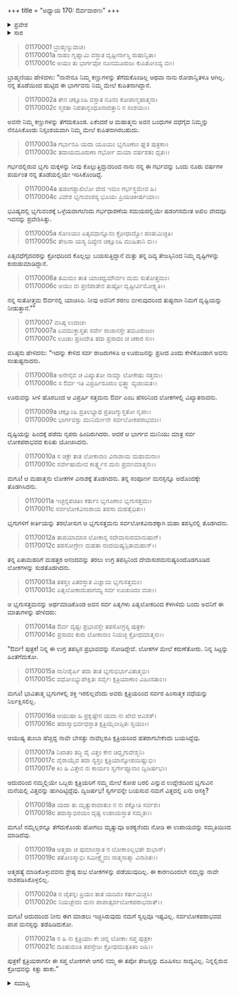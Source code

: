+++
title = "ಅಧ್ಯಾಯ 170: ಔರ್ವವಾರಣಃ"
+++

<details><summary>ಪ್ರವೇಶ</summary>


।।   ಓಂ ಓಂ ನಮೋ ನಾರಾಯಣಾಯ।।   ಶ್ರೀ ವೇದವ್ಯಾಸಾಯ ನಮಃ ।।

ಶ್ರೀ ಕೃಷ್ಣದ್ವೈಪಾಯನ ವೇದವ್ಯಾಸ ವಿರಚಿತ  

**ಶ್ರೀ ಮಹಾಭಾರತ**

**ಆದಿ ಪರ್ವ**

**ಚೈತ್ರರಥ ಪರ್ವ**

**ಅಧ್ಯಾಯ 170**

</details>


<details><summary>ಸಾರ</summary>

ಶರಣುಬಂದ ಕ್ಷತ್ರಿಯರಿಗೆ ಔರ್ವನು ದೃಷ್ಟಿಪ್ರದಾನ ಮಾಡಿದ್ದುದು (1-8). ಲೋಕವಿನಾಶಕ್ಕೆ ತಪಸ್ಸನ್ನು ತಪಿಸುತ್ತಿದ್ದ ಔರ್ವನನ್ನು ಪಿತೃಗಳು ಬಂದು ತಡೆದುದು (9-21).

</details>


> 01170001 ಬ್ರಾಹ್ಮಣ್ಯುವಾಚ।  
01170001a ನಾಹಂ ಗೃಹ್ಣಾಮಿ ವಸ್ತಾತ ದೃಷ್ಟೀರ್ನಾಸ್ತಿ ರುಷಾನ್ವಿತಾ।  
01170001c ಅಯಂ ತು ಭಾರ್ಗವೋ ನೂನಮೂರುಜಃ ಕುಪಿತೋಽದ್ಯ ವಃ।।

ಬ್ರಾಹ್ಮಣಿಯು ಹೇಳಿದಳು: “ನಾನೇನೂ ನಿಮ್ಮ ಕಣ್ಣುಗಳನ್ನು ತೆಗೆದುಕೊಂಡಿಲ್ಲ ಆಥವಾ ನಾನು ರೋಶಾನ್ವಿತಳೂ ಆಗಿಲ್ಲ. ನನ್ನ ತೊಡೆಯಿಂದ ಹುಟ್ಟಿದ ಈ ಭಾರ್ಗವನು ನಿಮ್ಮ ಮೇಲೆ ಕುಪಿತನಾಗಿದ್ದಾನೆ.

> 01170002a ತೇನ ಚಕ್ಷೂಂಷಿ ವಸ್ತಾತ ನೂನಂ ಕೋಪಾನ್ಮಹಾತ್ಮನಾ।  
01170002c ಸ್ಮರತಾ ನಿಹತಾನ್ಬಂಧೂನಾದತ್ತಾನಿ ನ ಸಂಶಯಃ।।

ಅವನೇ ನಿಮ್ಮ ಕಣ್ಣುಗಳನ್ನು ತೆಗೆದುಕೊಂಡ. ಏಕೆಂದರೆ ಆ ಮಹಾತ್ಮನು ಅವನ ಬಂಧುಗಳ ವಧೆಗೈದ ನಿಮ್ಮನ್ನು ನೆನಪಿಸಿಕೊಂಡು ನಿಸ್ಸಂಶಯವಾಗಿ ನಿಮ್ಮ ಮೇಲೆ ಕುಪಿತನಾಗಿರಬಹುದು.

> 01170003a ಗರ್ಭಾನಪಿ ಯದಾ ಯೂಯಂ ಭೃಗೂಣಾಂ ಘ್ನತ ಪುತ್ರಕಾಃ।  
01170003c ತದಾಯಮೂರುಣಾ ಗರ್ಭೋ ಮಯಾ ವರ್ಷಶತಂ ಧೃತಃ।।

ಗರ್ಭದಲ್ಲಿರುವ ಭೃಗು ಮಕ್ಕಳನ್ನು ನೀವು ಕೊಲ್ಲುತ್ತಿದ್ದುದರಿಂದ ನಾನು ನನ್ನ ಈ ಗರ್ಭವನ್ನು ಒಂದು ನೂರು ವರ್ಷಗಳ ಪರ್ಯಂತ ನನ್ನ ತೊಡೆಯಲ್ಲಿಯೇ ಇರಿಸಿಕೊಂಡಿದ್ದೆ.

> 01170004a ಷಡಂಗಶ್ಚಾಖಿಲೋ ವೇದ ಇಮಂ ಗರ್ಭಸ್ಥಮೇವ ಹಿ।  
01170004c ವಿವೇಶ ಭೃಗುವಂಶಸ್ಯ ಭೂಯಃ ಪ್ರಿಯಚಿಕೀರ್ಷಯಾ।।

ಭವಿಷ್ಯದಲ್ಲಿ ಭೃಗುವಂಶಕ್ಕೆ ಒಳ್ಳೆಯದಾಗಲೆಂದು ಗರ್ಭಧಾರಣೆಯ ಸಮಯದಲ್ಲಿಯೇ ಷಡಂಗಸಮೇತ ಅಖಿಲ ವೇದವೂ ಇವನನ್ನು ಪ್ರವೇಶಿಸಿತ್ತು.

> 01170005a ಸೋಽಯಂ ಪಿತೃವಧಾನ್ನೂನಂ ಕ್ರೋಧಾದ್ವೋ ಹಂತುಮಿಚ್ಛತಿ।   
01170005c ತೇಜಸಾ ಯಸ್ಯ ದಿವ್ಯೇನ ಚಕ್ಷೂಂಷಿ ಮುಷಿತಾನಿ ವಃ।।

ಪಿತೃವಧೆಗೈದವರನ್ನು ಕ್ರೋಧದಿಂದ ಕೊಲ್ಲಲ್ಲು ಬಯಸುತ್ತಿದ್ದಾನೆ ಮತ್ತು ತನ್ನ ದಿವ್ಯ ತೇಜಸ್ಸಿನಿಂದ ನಿಮ್ಮ ದೃಷ್ಟಿಗಳನ್ನು ಕುರುಡುಮಾಡಿದ್ದಾನೆ.

> 01170006a ತಮಿಮಂ ತಾತ ಯಾಚಧ್ವಮೌರ್ವಂ ಮಮ ಸುತೋತ್ತಮಂ।  
01170006c ಅಯಂ ವಃ ಪ್ರಣಿಪಾತೇನ ತುಷ್ಟೋ ದೃಷ್ಟೀರ್ವಿಮೋಕ್ಷ್ಯತಿ।।

ನನ್ನ ಸುತೋತ್ತಮ ಔರ್ವನಲ್ಲಿ ಯಾಚಿಸಿರಿ. ನೀವು ಅವನಿಗೆ ಶರಣು ಬೀಳುವುದರಿಂದ ತುಷ್ಟನಾಗಿ ನಿಮಗೆ ದೃಷ್ಟಿಯನ್ನು ನೀಡುತ್ತಾನೆ.””

> 01170007 ವಸಿಷ್ಠ ಉವಾಚ।  
01170007a ಏವಮುಕ್ತಾಸ್ತತಃ ಸರ್ವೇ ರಾಜಾನಸ್ತೇ ತಮೂರುಜಂ।   
01170007c ಊಚುಃ ಪ್ರಸೀದೇತಿ ತದಾ ಪ್ರಸಾದಂ ಚ ಚಕಾರ ಸಃ।।

ವಸಿಷ್ಠನು ಹೇಳಿದನು: “ಇದನ್ನು ಕೇಳಿದ ಸರ್ವ ರಾಜರುಗಳೂ ಆ ಊರುಜನನ್ನು ಪ್ರಸೀದ ಎಂದು ಕೇಳಿಕೊಂಡಾಗ ಅವನು ಸಂತುಷ್ಟನಾದನು.

> 01170008a ಅನೇನೈವ ಚ ವಿಖ್ಯಾತೋ ನಾಮ್ನಾ ಲೋಕೇಷು ಸತ್ತಮಃ।  
01170008c ಸ ಔರ್ವ ಇತಿ ವಿಪ್ರರ್ಷಿರೂರುಂ ಭಿತ್ತ್ವಾ ವ್ಯಜಾಯತ।।

ಊರುವನ್ನು ಸೀಳಿ ಹೊರಬಂದ ಆ ವಿಪ್ರರ್ಷಿ ಸತ್ತಮನು ಔರ್ವ ಎಂಬ ಹೆಸರಿನಿಂದ ಲೋಕಗಳಲ್ಲಿ ವಿಖ್ಯಾತನಾದನು.

> 01170009a ಚಕ್ಷೂಂಷಿ ಪ್ರತಿಲಭ್ಯಾಥ ಪ್ರತಿಜಗ್ಮುಸ್ತತೋ ನೃಪಾಃ।  
01170009c ಭಾರ್ಗವಸ್ತು ಮುನಿರ್ಮೇನೇ ಸರ್ವಲೋಕಪರಾಭವಂ।।

ದೃಷ್ಟಿಯನ್ನು ಹಿಂದಕ್ಕೆ ಪಡೆದು ನೃಪರು ಹಿಂದಿರುಗಿದರು. ಆದರೆ ಆ ಭಾರ್ಗವ ಮುನಿಯು ಮಾತ್ರ ಸರ್ವ ಲೋಕಪರಾಭವದ ಕುರಿತು ಯೋಚಿಸಿದನು.

> 01170010a ಸ ಚಕ್ರೇ ತಾತ ಲೋಕಾನಾಂ ವಿನಾಶಾಯ ಮಹಾಮನಾಃ।  
01170010c ಸರ್ವೇಷಾಮೇವ ಕಾರ್ತ್ಸ್ನ್ಯೆನ ಮನಃ ಪ್ರವಣಮಾತ್ಮನಃ।।

ಮಗೂ! ಆ ಮಹಾತ್ಮನು ಲೋಕಗಳ ವಿನಾಶಕ್ಕೆ ತೊಡಗಿದನು. ತನ್ನ ಸಂಪೂರ್ಣ ಮನಸ್ಸನ್ನೂ ಅದೊಂದಕ್ಕೇ ತೊಡಗಿಸಿದನು.

> 01170011a ಇಚ್ಛನ್ನಪಚಿತಿಂ ಕರ್ತುಂ ಭೃಗೂಣಾಂ ಭೃಗುಸತ್ತಮಃ।  
01170011c ಸರ್ವಲೋಕವಿನಾಶಾಯ ತಪಸಾ ಮಹತೈಧಿತಃ।।

ಭೃಗುಗಳಿಗೆ ಕೀರ್ತಿಯನ್ನು ತರಲೋಸುಗ ಆ ಭೃಗುಸತ್ತಮನು ಸರ್ವಲೋಕವಿನಾಶಕ್ಕಾಗಿ ಮಹಾ ತಪಸ್ಸಿನಲ್ಲಿ ತೊಡಗಿದನು.

> 01170012a ತಾಪಯಾಮಾಸ ಲೋಕಾನ್ಸ ಸದೇವಾಸುರಮಾನುಷಾನ್।  
01170012c ತಪಸೋಗ್ರೇಣ ಮಹತಾ ನಂದಯಿಷ್ಯನ್ಪಿತಾಮಹಾನ್।।

ತನ್ನ ಪಿತಾಮಹರಿಗೆ ಮಹತ್ತರ ಆನಂದವನ್ನು ತರಲು ಉಗ್ರ ತಪಸ್ಸಿನಿಂದ ದೇವಾಸುರಮನುಷ್ಯರಿಂದೊಡಗೂಡಿದ ಲೋಕಗಳನ್ನು ಸುಡತೊಡಗಿದನು.

> 01170013a ತತಸ್ತಂ ಪಿತರಸ್ತಾತ ವಿಜ್ಞಾಯ ಭೃಗುಸತ್ತಮಂ।  
01170013c ಪಿತೃಲೋಕಾದುಪಾಗಮ್ಯ ಸರ್ವ ಊಚುರಿದಂ ವಚಃ।।

ಆ ಭೃಗುಸತ್ತಮನನ್ನು ಅರ್ಥಮಾಡಿಕೊಂಡ ಅವನ ಸರ್ವ ಪಿತೃಗಳು ಪಿತೃಲೋಕದಿಂದ ಕೆಳಗಿಳಿದು ಬಂದು ಅವನಿಗೆ ಈ ಮಾತುಗಳನ್ನು ಹೇಳಿದರು:

> 01170014a ಔರ್ವ ದೃಷ್ಟಃ ಪ್ರಭಾವಸ್ತೇ ತಪಸೋಗ್ರಸ್ಯ ಪುತ್ರಕ।  
01170014c ಪ್ರಸಾದಂ ಕುರು ಲೋಕಾನಾಂ ನಿಯಚ್ಛ ಕ್ರೋಧಮಾತ್ಮನಃ।।

“ಔರ್ವ! ಪುತ್ರಕ! ನಿನ್ನ ಈ ಉಗ್ರ ತಪಸ್ಸಿನ ಪ್ರಭಾವವನ್ನು ನೋಡಿದ್ದೇವೆ. ಲೋಕಗಳ ಮೇಲೆ ಕರುಣೆತೋರು. ನಿನ್ನ ಸಿಟ್ಟನ್ನು ಹಿಂತೆಗೆದುಕೋ.

> 01170015a ನಾನೀಶೈರ್ಹಿ ತದಾ ತಾತ ಭೃಗುಭಿರ್ಭಾವಿತಾತ್ಮಭಿಃ।  
01170015c ವಧೋಽಭ್ಯುಪೇಕ್ಷಿತಃ ಸರ್ವೈಃ ಕ್ಷತ್ರಿಯಾಣಾಂ ವಿಹಿಂಸತಾಂ।।

ಮಗೂ! ಭಾವಿತಾತ್ಮ ಭೃಗುಗಳಲ್ಲಿ ಶಕ್ತಿ ಇರಲಿಲ್ಲವೆಂದು ಅವರು ಕ್ಷತ್ರಿಯರಿಂದ ಸರ್ವರ ಹಿಂಸಾತ್ಮಕ ವಧೆಯನ್ನು ನಿರ್ಲಕ್ಷಿಸಲಿಲ್ಲ.

> 01170016a ಆಯುಷಾ ಹಿ ಪ್ರಕೃಷ್ಟೇನ ಯದಾ ನಃ ಖೇದ ಆವಿಶತ್।   
01170016c ತದಾಸ್ಮಾಭಿರ್ವಧಸ್ತಾತ ಕ್ಷತ್ರಿಯೈರೀಪ್ಸಿತಃ ಸ್ವಯಂ।।

ಆಯುಷ್ಯ ತುಂಬಾ ಹೆಚ್ಚಿದ್ದ ನಾವೇ ಬೇಸತ್ತು ನಾವೆಲ್ಲರೂ ಕ್ಷತ್ರಿಯರಿಂದ ಹತರಾಗಬೇಕೆಂದು ಬಯಸಿದ್ದೆವು.

> 01170017a ನಿಖಾತಂ ತದ್ಧಿ ವೈ ವಿತ್ತಂ ಕೇನ ಚಿದ್ಭೃಗುವೇಶ್ಮನಿ।  
01170017c ವೈರಾಯೈವ ತದಾ ನ್ಯಸ್ತಂ ಕ್ಷತ್ರಿಯಾನ್ಕೋಪಯಿಷ್ಣುಭಿಃ।   
01170017e ಕಿಂ ಹಿ ವಿತ್ತೇನ ನಃ ಕಾರ್ಯಂ ಸ್ವರ್ಗೇಪ್ಸೂನಾಂ ದ್ವಿಜರ್ಷಭ।।

ಆದುದರಿಂದ ನಮ್ಮಲ್ಲಿಯೇ ಒಬ್ಬರು ಕ್ಷತ್ರಿಯರಿಗೆ ನಮ್ಮ ಮೇಲೆ ಕೋಪ ಬರಲಿ ಎನ್ನುವ ಉದ್ದೇಶದಿಂದ ಭೃಗುವಿನ ಮನೆಯಲ್ಲಿ ವಿತ್ತವನ್ನು ಹುಗಿದಿಟ್ಟಿದ್ದೆವು. ದ್ವಿಜರ್ಷಭ! ಸ್ವರ್ಗವನ್ನೇ ಬಯಸುವ ನಮಗೆ ವಿತ್ತದಲ್ಲಿ ಏನು ಆಸಕ್ತಿ?

> 01170018a ಯದಾ ತು ಮೃತ್ಯುರಾದಾತುಂ ನ ನಃ ಶಕ್ನೋತಿ ಸರ್ವಶಃ।  
01170018c ತದಾಸ್ಮಾಭಿರಯಂ ದೃಷ್ಟ ಉಪಾಯಸ್ತಾತ ಸಮ್ಮತಃ।।

ಮಗೂ! ನಮ್ಮೆಲ್ಲರನ್ನೂ ತೆಗೆದುಕೊಂಡು ಹೋಗಲು ಮೃತ್ಯುವೂ ಅಶಕ್ಯನೆಂದು ನೋಡಿ ಈ ಉಪಾಯವನ್ನು ಸಮ್ಮತಿಯಿಂದ ಮಾಡಿದೆವು.

> 01170019a ಆತ್ಮಹಾ ಚ ಪುಮಾಂಸ್ತಾತ ನ ಲೋಕಾಽಲ್ಲಭತೇ ಶುಭಾನ್।  
01170019c ತತೋಽಸ್ಮಾಭಿಃ ಸಮೀಕ್ಷ್ಯೈವಂ ನಾತ್ಮನಾತ್ಮಾ ವಿನಾಶಿತಃ।।

ಆತ್ಮಹತ್ಯೆ ಮಾಡಿಕೊಳ್ಳುವವನು ಶ್ರೇಷ್ಠ ಶುಭ ಲೋಕಗಳನ್ನು ಪಡೆಯುವುದಿಲ್ಲ. ಈ ಕಾರಣದಿಂದಲೇ ನಮ್ಮನ್ನು ನಾವೇ ನಾಶಪಡಿಸಿಕೊಳ್ಳಲಿಲ್ಲ.

> 01170020a ನ ಚೈತನ್ನಃ ಪ್ರಿಯಂ ತಾತ ಯದಿದಂ ಕರ್ತುಮಿಚ್ಛಸಿ।  
01170020c ನಿಯಚ್ಛೇದಂ ಮನಃ ಪಾಪಾತ್ಸರ್ವಲೋಕಪರಾಭವಾತ್।।

ಮಗೂ! ಆದುದರಿಂದ ನೀನು ಈಗ ಮಾಡಲು ಇಚ್ಛಿಸಿರುವುದು ನಮಗೆ ಸ್ವಲ್ಪವೂ ಇಷ್ಟವಿಲ್ಲ. ಸರ್ವಲೋಕಪರಾಭವದ ಪಾಪ ಮನಸ್ಸನ್ನು ತಡೆಹಿಡಿದುಕೋ.

> 01170021a ನ ಹಿ ನಃ ಕ್ಷತ್ರಿಯಾಃ ಕೇ ಚಿನ್ನ ಲೋಕಾಃ ಸಪ್ತ ಪುತ್ರಕ।  
01170021c ದೂಷಯಂತಿ ತಪಸ್ತೇಜಃ ಕ್ರೋಧಮುತ್ಪತಿತಂ ಜಹಿ।।

ಪುತ್ರಕ! ಕ್ಷತ್ರಿಯರಾಗಲೀ ಈ ಸಪ್ತ ಲೋಕಗಳೇ ಆಗಲಿ ನಮ್ಮ ಈ ತಪೋ ತೇಜಸ್ಸನ್ನು ದೂಷಿಸಲು ಸಾದ್ಯವಿಲ್ಲ. ನಿನ್ನಲ್ಲಿರುವ ಕ್ರೋಧವನ್ನು ಕಿತ್ತು ಹಾಕು.”
<details><summary>ಸಮಾಪ್ತಿ</summary>


ಇತಿ ಶ್ರೀ ಮಹಾಭಾರತೇ ಆದಿಪರ್ವಣಿ ಚೈತ್ರರಥಪರ್ವಣಿ ಔರ್ವವಾರಣೇ ಸಪ್ತತ್ಯಧಿಕಶತತಮೋಽಧ್ಯಾಯ:।।  
ಇದು ಶ್ರೀ ಮಹಾಭಾರತದಲ್ಲಿ ಆದಿಪರ್ವದಲ್ಲಿ ಚೈತ್ರಪರ್ವದಲ್ಲಿ ಔರ್ವವಾರಣದಲ್ಲಿ ನೂರಾಎಪ್ಪತ್ತನೆಯ ಅಧ್ಯಾಯವು.




</details>

